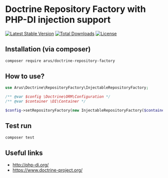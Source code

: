 # Doctrine Repository Factory with PHP-DI injection support

[![Latest Stable Version](https://poser.pugx.org/arus/doctrine-repository-factory/v/stable)](https://packagist.org/packages/arus/doctrine-repository-factory)
[![Total Downloads](https://poser.pugx.org/arus/doctrine-repository-factory/downloads)](https://packagist.org/packages/arus/doctrine-repository-factory)
[![License](https://poser.pugx.org/arus/doctrine-repository-factory/license)](https://packagist.org/packages/arus/doctrine-repository-factory)

## Installation (via composer)

```bash
composer require arus/doctrine-repository-factory
```

## How to use?

```php
use Arus\Doctrine\RepositoryFactory\InjectableRepositoryFactory;

/** @var $config \Doctrine\ORM\Configuration */ 
/** @var $container \DI\Container */ 

$config->setRepositoryFactory(new InjectableRepositoryFactory($container));
```

## Test run

```bash
composer test
```

## Useful links

* http://php-di.org/
* https://www.doctrine-project.org/
